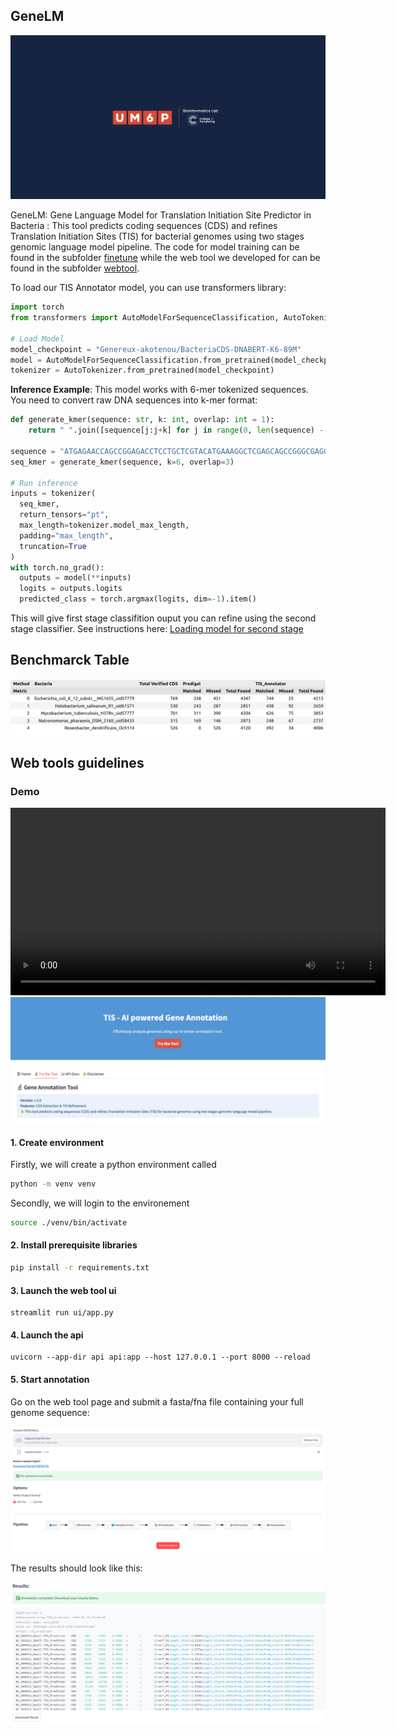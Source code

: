 ## GeneLM

[![Watch the video](./webtool/ui/static/hero.png)](./webtool/ui/static/demo-gene-prediction-prokaryotes.mp4)

GeneLM: Gene Language Model for Translation Initiation Site Predictor in Bacteria
: This tool predicts coding sequences (CDS) and refines Translation Initiation Sites (TIS) for bacterial genomes using two stages genomic language model pipeline.
The code for model training can be found in the subfolder [finetune](./finetune/) while the web tool we developed for can be found in the subfolder [webtool](./finetune/).

To load our TIS Annotator model, you can use transformers library: 

```python
import torch
from transformers import AutoModelForSequenceClassification, AutoTokenizer

# Load Model
model_checkpoint = "Genereux-akotenou/BacteriaCDS-DNABERT-K6-89M"
model = AutoModelForSequenceClassification.from_pretrained(model_checkpoint)
tokenizer = AutoTokenizer.from_pretrained(model_checkpoint)
```
**Inference Example**: This model works with 6-mer tokenized sequences. You need to convert raw DNA sequences into k-mer format:

```python
def generate_kmer(sequence: str, k: int, overlap: int = 1):
    return " ".join([sequence[j:j+k] for j in range(0, len(sequence) - k + 1, overlap)])

sequence = "ATGAGAACCAGCCGGAGACCTCCTGCTCGTACATGAAAGGCTCGAGCAGCCGGGCGAGGGCGGTAG" 
seq_kmer = generate_kmer(sequence, k=6, overlap=3)

# Run inference
inputs = tokenizer(
  seq_kmer,
  return_tensors="pt",
  max_length=tokenizer.model_max_length,
  padding="max_length",
  truncation=True
)
with torch.no_grad():
  outputs = model(**inputs)
  logits = outputs.logits
  predicted_class = torch.argmax(logits, dim=-1).item()
```

This will give first stage classifition ouput you can refine using the second stage classifier. See instructions here: [Loading model for second stage](https://huggingface.co/Genereux-akotenou/BacteriaTIS-DNABERT-K6-89M)

## Benchmarck Table
<img src="./webtool/ui/static/TIS_vs_Prodigal.png"/>

<!-- | Method  | Bacteria                                      | Total Verified CDS | Prodigal Matched | Prodigal Missed | Prodigal Total Found | TIS_Annotator Matched | TIS_Annotator Missed | TIS_Annotator Total Found |
|---------|----------------------------------------------|--------------------|------------------|----------------|------------------|------------------|----------------|------------------|
|         | **Escherichia coli K-12 MG1655**             | 769                | 338              | 431            | 4347             | 744              | 25             | 4213             |
|         | **Halobacterium salinarum R1**               | 530                | 243              | 287            | 2851             | 438              | 92             | 2659             |
|         | **Mycobacterium tuberculosis H37Rv**         | 701                | 311              | 390            | 4204             | 626              | 75             | 3853             |
|         | **Natronomonas pharaonis DSM 2160**          | 315                | 169              | 146            | 2873             | 248              | 67             | 2737             |
|         | **Roseobacter denitrificans Och114**         | 526                | 0                | 526            | 4120             | 492              | 34             | 4006             | -->

## Web tools guidelines

### Demo
<video width="600" controls>
  <source src="https://genereux-akotenou.github.io/assets/images/demo-gene-prediction-prokaryotes.mp4" type="video/mp4">
  Your browser does not support the video tag.
</video>

<img src="./webtool/ui/static/app.png"/>

#### 1. Create environment
Firstly, we will create a python environment called
```sh
python -m venv venv
```
Secondly, we will login to the environement
```sh
source ./venv/bin/activate
```
#### 2. Install prerequisite libraries

```sh
pip install -r requirements.txt
```

####  3. Launch the web tool ui
```
streamlit run ui/app.py
```

####  4. Launch the api
```
uvicorn --app-dir api api:app --host 127.0.0.1 --port 8000 --reload
```

#### 5. Start annotation

Go on the web tool page and submit a fasta/fna file containing your full genome sequence:

<img src="./webtool/ui/static/task.png"/>

The results should look like this: 

<img src="./webtool/ui/static/results.png"/>


<!-- 

uvicorn --app-dir api api:app --host 10.52.88.33 --port 8000 --reload 
python start.py 

-->
